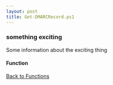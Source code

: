 ```yaml
---
layout: post
title: Get-DMARCRecord.ps1
---
```


### something exciting

Some information about the exciting thing

#### Function

<script src="https://gist-it.appspot.com/github.com/BanterBoy/scripts-blog/blob/master/PowerShell/functions/dns/Get-DMARCRecord.ps1"></script>

<a href="/menu/_pages/functions.html">Back to Functions</a>
